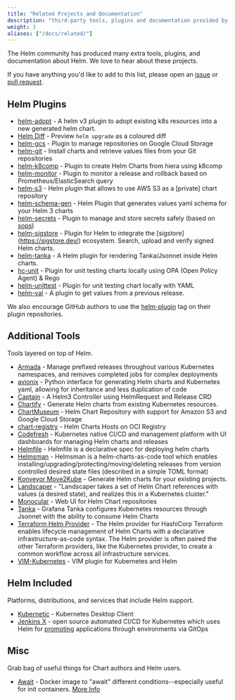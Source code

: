 ```yaml
---
title: "Related Projects and Documentation"
description: "third-party tools, plugins and documentation provided by the community!"
weight: 3
aliases: ["/docs/related/"]
---
```


The Helm community has produced many extra tools, plugins, and documentation
about Helm. We love to hear about these projects.

If you have anything you'd like to add to this list, please open an
[issue](https://github.com/helm/helm-www/issues) or [pull
request](https://github.com/helm/helm-www/pulls).

## Helm Plugins

- [helm-adopt](https://github.com/HamzaZo/helm-adopt) - A helm v3 plugin to adopt
  existing k8s resources into a new generated helm chart.
- [Helm Diff](https://github.com/databus23/helm-diff) - Preview `helm upgrade`
  as a coloured diff
- [helm-gcs](https://github.com/nouney/helm-gcs) - Plugin to manage repositories
  on Google Cloud Storage
- [helm-git](https://github.com/aslafy-z/helm-git) - Install charts and retrieve
  values files from your Git repositories
- [helm-k8comp](https://github.com/cststack/k8comp) - Plugin to create Helm
  Charts from hiera using k8comp
- [helm-monitor](https://github.com/ContainerSolutions/helm-monitor) - Plugin to
  monitor a release and rollback based on Prometheus/ElasticSearch query
- [helm-s3](https://github.com/hypnoglow/helm-s3) - Helm plugin that allows to
  use AWS S3 as a [private] chart repository
- [helm-schema-gen](https://github.com/karuppiah7890/helm-schema-gen) - Helm
  Plugin that generates values yaml schema for your Helm 3 charts
- [helm-secrets](https://github.com/jkroepke/helm-secrets) - Plugin to manage
  and store secrets safely (based on [sops](https://github.com/mozilla/sops))
- [helm-sigstore](https://github.com/sigstore/helm-sigstore) -
  Plugin for Helm to integrate the [sigstore]
  (https://sigstore.dev/) ecosystem. Search, upload and verify signed Helm charts.
- [helm-tanka](https://github.com/Duologic/helm-tanka) - A Helm plugin for
  rendering Tanka/Jsonnet inside Helm charts.
- [hc-unit](https://github.com/xchapter7x/hcunit) - Plugin for unit testing
  charts locally using OPA (Open Policy Agent) & Rego
- [helm-unittest](https://github.com/quintush/helm-unittest) - Plugin for unit
  testing chart locally with YAML
- [helm-val](https://github.com/HamzaZo/helm-val) - A plugin to get
  values from a previous release.

We also encourage GitHub authors to use the
[helm-plugin](https://github.com/search?q=topic%3Ahelm-plugin&type=Repositories)
tag on their plugin repositories.

## Additional Tools

Tools layered on top of Helm.

- [Armada](https://airshipit.readthedocs.io/projects/armada/en/latest/) - Manage
  prefixed releases throughout various Kubernetes namespaces, and removes
  completed jobs for complex deployments
- [avionix](https://github.com/zbrookle/avionix) -
  Python interface for generating Helm
  charts and Kubernetes yaml, allowing for inheritance and less duplication of code
- [Captain](https://github.com/alauda/captain) - A Helm3 Controller using
  HelmRequest and Release CRD
- [Chartify](https://github.com/appscode/chartify) - Generate Helm charts from
  existing Kubernetes resources.
- [ChartMuseum](https://github.com/helm/chartmuseum) - Helm Chart Repository
  with support for Amazon S3 and Google Cloud Storage
- [chart-registry](https://github.com/hangyan/chart-registry) - Helm Charts
  Hosts on OCI Registry
- [Codefresh](https://codefresh.io) - Kubernetes native CI/CD and management
  platform with UI dashboards for managing Helm charts and releases
- [Helmfile](https://github.com/roboll/helmfile) - Helmfile is a declarative
  spec for deploying helm charts
- [Helmsman](https://github.com/Praqma/helmsman) - Helmsman is a
  helm-charts-as-code tool which enables
  installing/upgrading/protecting/moving/deleting releases from version
  controlled desired state files (described in a simple TOML format)
- [Konveyor Move2Kube](https://konveyor.io/move2kube/) -
  Generate Helm charts for your
  existing projects.
- [Landscaper](https://github.com/Eneco/landscaper/) - "Landscaper takes a set
  of Helm Chart references with values (a desired state), and realizes this in a
  Kubernetes cluster."
- [Monocular](https://github.com/helm/monocular) - Web UI for Helm Chart
  repositories
- [Tanka](https://tanka.dev/helm) - Grafana Tanka configures Kubernetes
  resources through Jsonnet with the ability to consume Helm Charts
- [Terraform Helm
  Provider](https://github.com/hashicorp/terraform-provider-helm) - The Helm
  provider for HashiCorp Terraform enables lifecycle management of Helm Charts
  with a declarative infrastructure-as-code syntax.  The Helm provider is often
  paired the other Terraform providers, like the Kubernetes provider, to create
  a common workflow across all infrastructure services.
- [VIM-Kubernetes](https://github.com/andrewstuart/vim-kubernetes) - VIM plugin
  for Kubernetes and Helm

## Helm Included

Platforms, distributions, and services that include Helm support.

- [Kubernetic](https://kubernetic.com/) - Kubernetes Desktop Client
- [Jenkins X](https://jenkins-x.io/) - open source automated CI/CD for
  Kubernetes which uses Helm for
  [promoting](https://jenkins-x.io/docs/getting-started/promotion/) applications
  through environments via GitOps

## Misc

Grab bag of useful things for Chart authors and Helm users.

- [Await](https://github.com/saltside/await) - Docker image to "await" different
  conditions--especially useful for init containers. [More
  Info](https://blog.slashdeploy.com/2017/02/16/introducing-await/)
